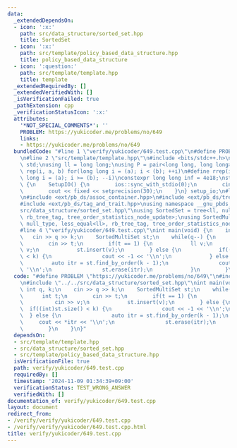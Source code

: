 ```yaml
---
data:
  _extendedDependsOn:
  - icon: ':x:'
    path: src/data_structure/sorted_set.hpp
    title: SortedSet
  - icon: ':x:'
    path: src/template/policy_based_data_structure.hpp
    title: policy_based_data_structure
  - icon: ':question:'
    path: src/template/template.hpp
    title: template
  _extendedRequiredBy: []
  _extendedVerifiedWith: []
  _isVerificationFailed: true
  _pathExtension: cpp
  _verificationStatusIcon: ':x:'
  attributes:
    '*NOT_SPECIAL_COMMENTS*': ''
    PROBLEM: https://yukicoder.me/problems/no/649
    links:
    - https://yukicoder.me/problems/no/649
  bundledCode: "#line 1 \"verify/yukicoder/649.test.cpp\"\n#define PROBLEM \"https://yukicoder.me/problems/no/649\"\
    \n#line 2 \"src/template/template.hpp\"\n#include <bits/stdc++.h>\nusing namespace\
    \ std;\nusing ll = long long;\nusing P = pair<long long, long long>;\n#define\
    \ rep(i, a, b) for(long long i = (a); i < (b); ++i)\n#define rrep(i, a, b) for(long\
    \ long i = (a); i >= (b); --i)\nconstexpr long long inf = 4e18;\nstruct SetupIO\
    \ {\n    SetupIO() {\n        ios::sync_with_stdio(0);\n        cin.tie(0);\n\
    \        cout << fixed << setprecision(30);\n    }\n} setup_io;\n#line 2 \"src/template/policy_based_data_structure.hpp\"\
    \n#include <ext/pb_ds/assoc_container.hpp>\n#include <ext/pb_ds/tree_policy.hpp>\n\
    #include <ext/pb_ds/tag_and_trait.hpp>\nusing namespace __gnu_pbds;\n#line 4 \"\
    src/data_structure/sorted_set.hpp\"\nusing SortedSet = tree<ll, null_type, less<ll>,\
    \ rb_tree_tag, tree_order_statistics_node_update>;\nusing SortedMultiSet = tree<ll,\
    \ null_type, less_equal<ll>, rb_tree_tag, tree_order_statistics_node_update>;\n\
    #line 4 \"verify/yukicoder/649.test.cpp\"\nint main(void) {\n    int q, k;\n \
    \   cin >> q >> k;\n    SortedMultiSet st;\n    while(q--) {\n        int t;\n\
    \        cin >> t;\n        if(t == 1) {\n            ll v;\n            cin >>\
    \ v;\n            st.insert(v);\n        } else {\n            if((int)st.size()\
    \ < k) {\n                cout << -1 << '\\n';\n            } else {\n       \
    \         auto itr = st.find_by_order(k - 1);\n                cout << *itr <<\
    \ '\\n';\n                st.erase(itr);\n            }\n        }\n    }\n}\n"
  code: "#define PROBLEM \"https://yukicoder.me/problems/no/649\"\n#include \"../../src/template/template.hpp\"\
    \n#include \"../../src/data_structure/sorted_set.hpp\"\nint main(void) {\n   \
    \ int q, k;\n    cin >> q >> k;\n    SortedMultiSet st;\n    while(q--) {\n  \
    \      int t;\n        cin >> t;\n        if(t == 1) {\n            ll v;\n  \
    \          cin >> v;\n            st.insert(v);\n        } else {\n          \
    \  if((int)st.size() < k) {\n                cout << -1 << '\\n';\n          \
    \  } else {\n                auto itr = st.find_by_order(k - 1);\n           \
    \     cout << *itr << '\\n';\n                st.erase(itr);\n            }\n\
    \        }\n    }\n}"
  dependsOn:
  - src/template/template.hpp
  - src/data_structure/sorted_set.hpp
  - src/template/policy_based_data_structure.hpp
  isVerificationFile: true
  path: verify/yukicoder/649.test.cpp
  requiredBy: []
  timestamp: '2024-11-09 01:34:39+09:00'
  verificationStatus: TEST_WRONG_ANSWER
  verifiedWith: []
documentation_of: verify/yukicoder/649.test.cpp
layout: document
redirect_from:
- /verify/verify/yukicoder/649.test.cpp
- /verify/verify/yukicoder/649.test.cpp.html
title: verify/yukicoder/649.test.cpp
---
```

